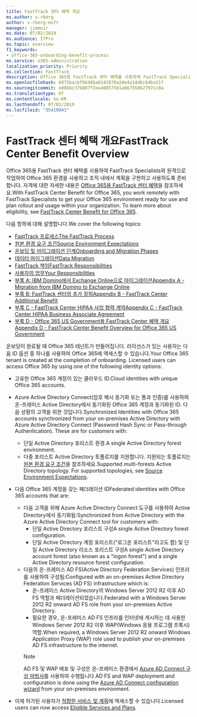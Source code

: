 ```yaml
---
title: FastTrack 센터 혜택 개요
ms.author: v-rberg
author: v-rberg-msft
manager: jimmuir
ms.date: 07/02/2019
ms.audience: ITPro
ms.topic: overview
f1_keywords:
- office-365-onboarding-benefit-process
ms.service: o365-administration
localization_priority: Priority
ms.collection: FastTrack
description: Office 365용 FastTrack 센터 혜택를 사용하여 FastTrack Specialists와 원격으로 작업하여 Office 365 환경을 사용하고 조직 내에서 계획을 구현하고 사용하도록 준비합니다. 자격에 대한 자세한 내용은 Office 365용 FastTrack 센터 혜택을 참조하세요.
ms.openlocfilehash: 6975bacbf9648ba0143870a2de4a14d6c64ba31f
ms.sourcegitcommit: ed0bbc37b887f2ea408575b1a667550b2797cc0a
ms.translationtype: HT
ms.contentlocale: ko-KR
ms.lasthandoff: 07/01/2019
ms.locfileid: "35410841"
---
```

# <a name="fasttrack-center-benefit-overview"></a><span data-ttu-id="95aeb-104">FastTrack 센터 혜택 개요</span><span class="sxs-lookup"><span data-stu-id="95aeb-104">FastTrack Center Benefit Overview</span></span>

<span data-ttu-id="95aeb-p102">Office 365용 FastTrack 센터 혜택를 사용하여 FastTrack Specialists와 원격으로 작업하여 Office 365 환경을 사용하고 조직 내에서 계획을 구현하고 사용하도록 준비합니다. 자격에 대한 자세한 내용은 [Office 365용 FastTrack 센터 혜택](O365-fasttrack-benefit-for-office-365.md)을 참조하세요.</span><span class="sxs-lookup"><span data-stu-id="95aeb-p102">With FastTrack Center Benefit for Office 365, you work remotely with FastTrack Specialists to get your Office 365 environment ready for use and plan rollout and usage within your organization. To learn more about eligibility, see [FastTrack Center Benefit for Office 365](O365-fasttrack-benefit-for-office-365.md).</span></span>
  
<span data-ttu-id="95aeb-107">다음 항목에 대해 설명합니다.</span><span class="sxs-lookup"><span data-stu-id="95aeb-107">We cover the following topics:</span></span>
- [<span data-ttu-id="95aeb-108">FastTrack 프로세스</span><span class="sxs-lookup"><span data-stu-id="95aeb-108">The FastTrack Process</span></span>](O365-fasttrack-process.md) 
- [<span data-ttu-id="95aeb-109">원본 환경 요구 조건</span><span class="sxs-lookup"><span data-stu-id="95aeb-109">Source Environment Expectations</span></span>](O365-source-environment-expectations.md)
- [<span data-ttu-id="95aeb-110">온보딩 및 마이그레이션 단계</span><span class="sxs-lookup"><span data-stu-id="95aeb-110">Onboarding and Migration Phases</span></span>](O365-onboarding-and-migration.md)
- [<span data-ttu-id="95aeb-111">데이터 마이그레이션</span><span class="sxs-lookup"><span data-stu-id="95aeb-111">Data Migration</span></span>](O365-data-migration.md)
- [<span data-ttu-id="95aeb-112">FastTrack 책임</span><span class="sxs-lookup"><span data-stu-id="95aeb-112">FastTrack Responsibilities</span></span>](O365-fasttrack-responsibilities.md)
- [<span data-ttu-id="95aeb-113">사용자의 업무</span><span class="sxs-lookup"><span data-stu-id="95aeb-113">Your Responsibilities</span></span>](O365-your-responsibilities.md) 
- [<span data-ttu-id="95aeb-114">부록 A: IBM Domino에서 Exchange Online으로 마이그레이션</span><span class="sxs-lookup"><span data-stu-id="95aeb-114">Appendix A - Migration from IBM Domino to Exchange Online</span></span>](O365-from-ibm-domino-to-exchange-online.md)
- [<span data-ttu-id="95aeb-115">부록 B: FastTrack 센터의 추가 장점</span><span class="sxs-lookup"><span data-stu-id="95aeb-115">Appendix B - FastTrack Center Additional Benefit</span></span>](O365-fasttrack-additional-benefits.md)
- [<span data-ttu-id="95aeb-116">부록 C - FastTrack Center HIPAA 사업 협력 계약</span><span class="sxs-lookup"><span data-stu-id="95aeb-116">Appendix C - FastTrack Center HIPAA Business Associate Agreement</span></span>](O365-hipaa-business-associate-agreement.md)
- [<span data-ttu-id="95aeb-117">부록 D - Office 365 US Government용 FastTrack Center 혜택 개요</span><span class="sxs-lookup"><span data-stu-id="95aeb-117">Appendix D - FastTrack Center Benefit Overview for Office 365 US Government</span></span>](US-Gov-appendix-overview.md)
    
<span data-ttu-id="95aeb-p103">온보딩이 완료될 때 Office 365 테넌트가 만들어집니다. 라이선스가 있는 사용자는 다음 ID 옵션 중 하나를 사용하여 Office 365에 액세스할 수 있습니다.</span><span class="sxs-lookup"><span data-stu-id="95aeb-p103">Your Office 365 tenant is created at the completion of onboarding. Licensed users can access Office 365 by using one of the following identity options:</span></span>
- <span data-ttu-id="95aeb-120">고유한 Office 365 계정이 있는 클라우드 ID.</span><span class="sxs-lookup"><span data-stu-id="95aeb-120">Cloud identities with unique Office 365 accounts.</span></span>
- <span data-ttu-id="95aeb-p104">Azure Active Directory Connect(암호 해시 동기화 또는 통과 인증)를 사용하여 온-프레미스 Active Directory에서 동기화된 Office 365 계정과 동기화된 ID. 다음 상황의 고객을 위한 것입니다.</span><span class="sxs-lookup"><span data-stu-id="95aeb-p104">Synchronized Identities with Office 365 accounts synchronized from your on-premises Active Directory with Azure Active Directory Connect (Password Hash Sync or Pass-through Authentication). These are for customers with:</span></span>
  - <span data-ttu-id="95aeb-123">단일 Active Directory 포리스트 환경.</span><span class="sxs-lookup"><span data-stu-id="95aeb-123">A single Active Directory forest environment.</span></span>
  - <span data-ttu-id="95aeb-p105">다중 포리스트 Active Directory 토폴로지를 지원합니다. 지원되는 토폴로지는 [원본 환경 요구 조건](O365-source-environment-expectations.md)을 참조하세요.</span><span class="sxs-lookup"><span data-stu-id="95aeb-p105">Supported multi-forests Active Directory topology. For supported topologies, see [Source Environment Expectations](O365-source-environment-expectations.md).</span></span>
- <span data-ttu-id="95aeb-126">다음 Office 365 계정을 갖는 페더레이션 ID</span><span class="sxs-lookup"><span data-stu-id="95aeb-126">Federated identities with Office 365 accounts that are:</span></span>
  - <span data-ttu-id="95aeb-127">다음 고객을 위해 Azure Active Directory Connect 도구를 사용하여 Active Directory에서 동기화됨:</span><span class="sxs-lookup"><span data-stu-id="95aeb-127">Synchronized from Active Directory with the Azure Active Directory Connect tool for customers with:</span></span>
      - <span data-ttu-id="95aeb-128">단일 Active Directory 포리스트 구성</span><span class="sxs-lookup"><span data-stu-id="95aeb-128">A single Active Directory forest configuration.</span></span>
      - <span data-ttu-id="95aeb-129">단일 Active Directory 계정 포리스트("로그온 포리스트"라고도 함) 및 단일 Active Directory 리소스 포리스트 구성</span><span class="sxs-lookup"><span data-stu-id="95aeb-129">A single Active Directory account forest (also known as a "logon forest") and a single Active Directory resource forest configuration.</span></span>
  - <span data-ttu-id="95aeb-130">다음의 온-프레미스 AD FS(Active Directory Federation Services) 인프라를 사용하여 구성됨:</span><span class="sxs-lookup"><span data-stu-id="95aeb-130">Configured with an on-premises Active Directory Federation Services (AD FS) infrastructure which is:</span></span>
      - <span data-ttu-id="95aeb-131">온-프레미스 Active Directory의 Windows Server 2012 R2 이후 AD FS 역할과 페더레이션되었습니다.</span><span class="sxs-lookup"><span data-stu-id="95aeb-131">Federated with a Windows Server 2012 R2 onward AD FS role from your on-premises Active Directory.</span></span>
      - <span data-ttu-id="95aeb-132">필요한 경우, 온-프레미스 AD FS 인프라를 인터넷에 게시하는 데 사용한 Windows Server 2012 R2 이후 WAP(Windows 응용 프로그램 프록시) 역할.</span><span class="sxs-lookup"><span data-stu-id="95aeb-132">When required, a Windows Server 2012 R2 onward Windows Application Proxy (WAP) role used to publish your on-premises AD FS infrastructure to the internet.</span></span>
    > [!NOTE]
    > <span data-ttu-id="95aeb-133">AD FS 및 WAP 배포 및 구성은 온-프레미스 환경에서 [Azure AD Connect 구성 마법사](https://go.microsoft.com/fwlink/?linkid=844794)를 사용하여 수행됩니다.</span><span class="sxs-lookup"><span data-stu-id="95aeb-133">AD FS and WAP deployment and configuration is done using the [Azure AD Connect configuration wizard](https://go.microsoft.com/fwlink/?linkid=844794) from your on-premises environment.</span></span> 
  
- <span data-ttu-id="95aeb-134">이제 허가된 사용자가 [적합한 서비스 및 계획](M365-eligible-services-and-plans.md)에 액세스할 수 있습니다.</span><span class="sxs-lookup"><span data-stu-id="95aeb-134">Licensed users can now access [Eligible Services and Plans](M365-eligible-services-and-plans.md).</span></span>
    

 
